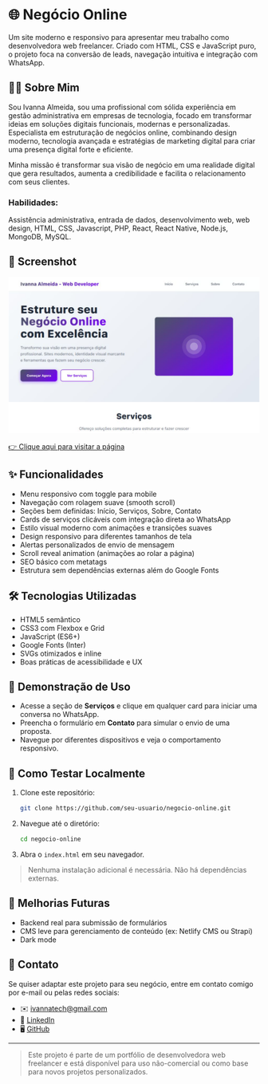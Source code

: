 
# 🌐 Negócio Online

Um site moderno e responsivo para apresentar meu trabalho como desenvolvedora web freelancer. 
Criado com HTML, CSS e JavaScript puro, o projeto foca na conversão de leads, navegação intuitiva e integração com WhatsApp.

## 👩‍💻 Sobre Mim

Sou Ivanna Almeida, sou uma profissional com sólida experiência em gestão administrativa em empresas de tecnologia, focado em transformar ideias em soluções digitais funcionais, modernas e personalizadas. Especialista em estruturação de negócios online, combinando design moderno, tecnologia avançada e estratégias de marketing digital para criar uma presença digital forte e eficiente.

Minha missão é transformar sua visão de negócio em uma realidade digital que gera resultados, aumenta a credibilidade e facilita o relacionamento com seus clientes.

### Habilidades: 

Assistência administrativa, entrada de dados, desenvolvimento web, web design, HTML, CSS, Javascript, PHP, React, React Native, Node.js, MongoDB, MySQL. 

## 📸 Screenshot

![Preview](./preview.png)

[👉 Clique aqui para visitar a página](https://vercel.app)

## ✨ Funcionalidades

- Menu responsivo com toggle para mobile
- Navegação com rolagem suave (smooth scroll)
- Seções bem definidas: Início, Serviços, Sobre, Contato
- Cards de serviços clicáveis com integração direta ao WhatsApp
- Estilo visual moderno com animações e transições suaves
- Design responsivo para diferentes tamanhos de tela
- Alertas personalizados de envio de mensagem
- Scroll reveal animation (animações ao rolar a página)
- SEO básico com metatags
- Estrutura sem dependências externas além do Google Fonts

## 🛠 Tecnologias Utilizadas

- HTML5 semântico
- CSS3 com Flexbox e Grid
- JavaScript (ES6+)
- Google Fonts (Inter)
- SVGs otimizados e inline
- Boas práticas de acessibilidade e UX

## 📲 Demonstração de Uso

- Acesse a seção de **Serviços** e clique em qualquer card para iniciar uma conversa no WhatsApp.
- Preencha o formulário em **Contato** para simular o envio de uma proposta.
- Navegue por diferentes dispositivos e veja o comportamento responsivo.

## 🧪 Como Testar Localmente

1. Clone este repositório:
   ```bash
   git clone https://github.com/seu-usuario/negocio-online.git
   ```
2. Navegue até o diretório:
   ```bash
   cd negocio-online
   ```
3. Abra o `index.html` em seu navegador.

> Nenhuma instalação adicional é necessária. Não há dependências externas.

## 📌 Melhorias Futuras

- Backend real para submissão de formulários
- CMS leve para gerenciamento de conteúdo (ex: Netlify CMS ou Strapi)
- Dark mode

## 📩 Contato
Se quiser adaptar este projeto para seu negócio, entre em contato comigo por e-mail ou pelas redes sociais:

- ✉️ ivannatech@gmail.com
- 💼 [LinkedIn](https://www.linkedin.com/in/ivanna-almeida/)
- 🖥️ [GitHub](https://github.com/ivannatech)

---

> Este projeto é parte de um portfólio de desenvolvedora web freelancer e está disponível para uso não-comercial ou como base para novos projetos personalizados.
